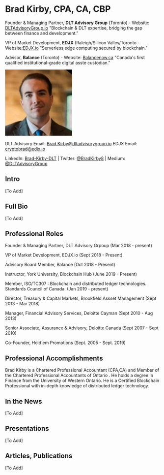 # Brad Kirby, CPA, CA, CBP

Founder & Managing Partner, <b>DLT Advisory Group</b> (Toronto) - Website: [DLTAdvisoryGroup.io](https://dltadvisorygroup.io) 
"Blockchain & DLT expertise, bridging the gap between finance and development." 

VP of Market Development, <b>EDJX</b> (Raleigh/Silicon Valley/Toronto - Website:[EDJX.io](https://edjx.io) 
"Serverless edge computing secured by blockchain."
  
Advisor, <b>Balance</b> (Toronto) - Website: [Balancenow.ca](https://balancenow.ca/custody)
"Canada's first qualified institutional-grade digital asste custodian."

![AAW](https://github.com/bradkirby85/bio/blob/master/Pics/BradKirby2.jpg)

DLT Advisory Email: [Brad.Kirby@dltadvisorygroup.io](mailto:brad.kirby@dltadvisorygroup.io) 
EDJX Email: [cryptobrad@edjx.io](mailto:brad@edjx.io) 

LinkedIn: [Brad-Kirby-DLT](https://LinkedIn.com/in/brad-kirby-dlt) | Twitter: [@BradKirby8](https://twitter.com/bradkirby8) | Medium:  [@DLTAdvisoryGroup](https://medium.com/@dltadvisorygroup) 

## Intro

[To Add]

## Full Bio

[To Add]

## Professional Roles

Founder & Managing Partner, DLT Advisory Grpoup (Mar 2018 - present)

VP of Market Development, EDJX.io (Sept 2018 - Present)

Advisory Board Member, Balance (Oct 2018 - Present)

Instructor, York University, Blockchain Hub (June 2019 - Present)

Member, ISO/TC307 : Blockchain and distributed ledger technologies. Standards Council of Canada. (Jan 2019 - present)

Director, Treasury & Capital Markets, Brookfield Assset Management (Sept 2013 - Mar 2018)

Manager, Financial Advisory Services, Deloitte Cayman (Sept 2010 - Aug 2013)

Senior Associate, Assurance & Advisory, Deloitte Canada (Sept 2007 - Sept 2010)

Co-Founder, Hold'em Promotions (Sept. 2005 - Sept. 2019)

## Professional Accomplishments

Brad Kirby is a Chartered Professional Accountant (CPA,CA) and Member of the Chartered Professional Accountants of Ontario <Canada>. He holds a degree in Finance from the University of Western Ontario. He is a Certified Blockchain Professional with in-depth knowledge of distributed ledger technology.
  
## In the News

[To Add]

## Presentations

[To Add]

## Articles, Publications

[To Add]


